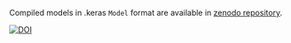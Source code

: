 Compiled models in .keras `Model` format are available in [zenodo repository](https://doi.org/10.5281/zenodo.12547127).

[![DOI](https://zenodo.org/badge/DOI/10.5281/zenodo.12547127.svg)](https://doi.org/10.5281/zenodo.12547127)
